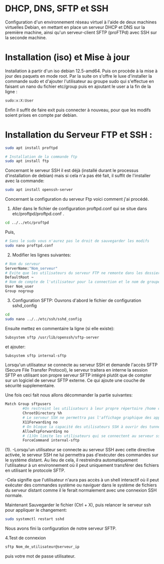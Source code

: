 # DHCP, DNS, SFTP et SSH

Configuration d'un environnement réseau virtuel à l'aide de deux
machines virtuelles Debian, en mettant en place un serveur
DHCP et DNS sur la première machine, ainsi qu'un
serveur-client SFTP (proFTPd) avec SSH sur la seconde machine.

# Installation (iso) et Mise à jour

Installation à partir d'un iso debian 12.5-amd64.
Puis on procède à la mise à jour des paquets en mode root.
Par la suite on s'offre le luxe d'installer la commande sudo et d'ajouter l'utilisateur au groupe sudo qui s'effectue en faisant un nano du fichier etc/group puis en ajoutant le user a la fin de la ligne :
```bash
sudo:x:X:User
```
Enfin il suffit de faire exit puis connecter à nouveau, pour que les modifs soient prises en compte par debian.

# Installation du Serveur FTP et SSH :

```bash
sudo apt install proftpd
```
```bash
# Installation de la commande ftp
sudo apt install ftp
```
Concernant le serveur SSH il est déjà (installé durant le processus d'installation de debian)
mais si cela n'a pas été fait, il suffit de l'installer avec la commande:
```bash  
sudo apt install openssh-server
```

Concernant la configuration du serveur Ftp voici comment j'ai procédé.

1. Aller dans le fichier de configuration proftpd.conf qui se situe dans etc/proftpd/proftpd.conf .
```bash
cd ../../etc/proftpd
```
Puis,
```bash
# Sans le sudo vous n'aurez pas le droit de sauvegarder les modifs
sudo nano proftpd.conf
```

2. Modifier les lignes suivantes:
```bash
# Nom du serveur
ServerName:"Nom_serveur"
# Evite que les utilisateurs du serveur FTP ne remonte dans les dossiers du système.
DefaultRoot ~
# Nom de compte de l'utilisateur pour la connection et le nom de groupe(pour notre cas il n'est pas pertinent d'en ajouter un)
User Nom_user
Group nogroup
```

3. Configuration SFTP:
Ouvrons d'abord le fichier de configuration sshd_config
```bash
cd  
sudo nano ../../etc/ssh/sshd_config
```
Ensuite mettez en commentaire la ligne (si elle existe):
```bash
Subsystem sftp /usr/lib/openssh/sftp-server
```
et ajouter:
```bash
Subsystem sftp internal-sftp
```
Lorsqu'un utilisateur se connecte au serveur SSH et demande l'accès SFTP (Secure File Transfer Protocol), le serveur traitera en interne la session SFTP en utilisant son propre serveur SFTP intégré plutôt que de compter sur un logiciel de serveur SFTP externe.
Ce qui ajoute une couche de sécurité supplementaire.

Une fois ceci fait nous allons décommander la partie suivantes:
```bash
Match Group sftpusers
        #On restreint les utilisateurs à leur propre répertoire /home ce qui limite la mobilité des utilisateurs:
        ChrootDirectory %h
        # Le serveur SSH ne permettra pas l'affichage graphique des applications sur le client local. Cette fonctionnalité est souvent désactivée par défaut pour des raisons de sécurité, car elle permettrait à un utilisateur distant d'afficher des fenêtres graphiques sur le système local, ce qui peut potentiellement être exploité pour des attaques:
        X11Forwarding no
        # On bloque la capacité des utilisateurs SSH à ouvrir des tunnels TCP depuis le serveur vers d'autres serveurs ou services accessibles depuis le serveur distant:
        AllowTcpForwarding no
        # (1)On limite les utilisateurs qui se connectent au serveur ssh à utilisation du protocole SFTP pour le transfert de fichiers, sans qu'ils puissent exécuter des commandes sur le serveur:
        ForceCommand internal-sftp
```
(1).
-Lorsqu'un utilisateur se connecte au serveur SSH avec cette directive activée, le serveur SSH ne lui permettra pas d'exécuter des commandes sur le système distant. Au lieu de cela, il restreindra automatiquement l'utilisateur à un environnement où il peut uniquement transférer des fichiers en utilisant le protocole SFTP.

-Cela signifie que l'utilisateur n'aura pas accès à un shell interactif où il peut exécuter des commandes système ou naviguer dans le système de fichiers du serveur distant comme il le ferait normalement avec une connexion SSH normale.

Maintenant Sauvegarder le fichier (Ctrl + X), puis relancer le serveur ssh pour appliquer le changement:
```bash
sudo systemctl restart sshd

```
Nous avons fini la configuration de notre serveur SFTP.

4.Test de connexion
```bash
sftp Nom_de_utilisateur@serveur_ip
```
puis votre mot de passe utilisateur.
